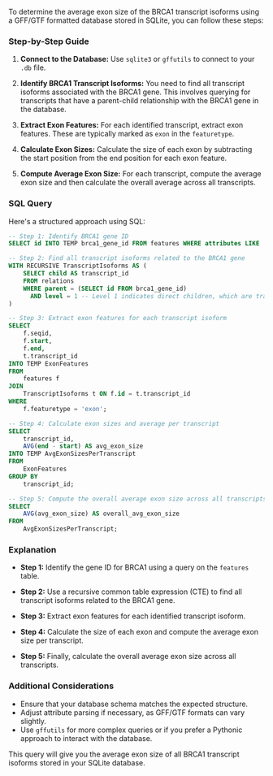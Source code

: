 To determine the average exon size of the BRCA1 transcript isoforms using a GFF/GTF formatted database stored in SQLite, you can follow these steps:

### Step-by-Step Guide

1. **Connect to the Database:**
   Use `sqlite3` or `gffutils` to connect to your `.db` file.

2. **Identify BRCA1 Transcript Isoforms:**
   You need to find all transcript isoforms associated with the BRCA1 gene. This involves querying for transcripts that have a parent-child relationship with the BRCA1 gene in the database.

3. **Extract Exon Features:**
   For each identified transcript, extract exon features. These are typically marked as `exon` in the `featuretype`.

4. **Calculate Exon Sizes:**
   Calculate the size of each exon by subtracting the start position from the end position for each exon feature.

5. **Compute Average Exon Size:**
   For each transcript, compute the average exon size and then calculate the overall average across all transcripts.

### SQL Query

Here's a structured approach using SQL:

```sql
-- Step 1: Identify BRCA1 gene ID
SELECT id INTO TEMP brca1_gene_id FROM features WHERE attributes LIKE '%gene_id "BRCA1";%';

-- Step 2: Find all transcript isoforms related to the BRCA1 gene
WITH RECURSIVE TranscriptIsoforms AS (
    SELECT child AS transcript_id
    FROM relations
    WHERE parent = (SELECT id FROM brca1_gene_id)
      AND level = 1 -- Level 1 indicates direct children, which are transcripts
)

-- Step 3: Extract exon features for each transcript isoform
SELECT 
    f.seqid,
    f.start,
    f.end,
    t.transcript_id
INTO TEMP ExonFeatures
FROM 
    features f
JOIN 
    TranscriptIsoforms t ON f.id = t.transcript_id
WHERE 
    f.featuretype = 'exon';

-- Step 4: Calculate exon sizes and average per transcript
SELECT 
    transcript_id,
    AVG(end - start) AS avg_exon_size
INTO TEMP AvgExonSizesPerTranscript
FROM 
    ExonFeatures
GROUP BY 
    transcript_id;

-- Step 5: Compute the overall average exon size across all transcripts
SELECT 
    AVG(avg_exon_size) AS overall_avg_exon_size
FROM 
    AvgExonSizesPerTranscript;
```

### Explanation

- **Step 1:** Identify the gene ID for BRCA1 using a query on the `features` table.
  
- **Step 2:** Use a recursive common table expression (CTE) to find all transcript isoforms related to the BRCA1 gene.

- **Step 3:** Extract exon features for each identified transcript isoform.

- **Step 4:** Calculate the size of each exon and compute the average exon size per transcript.

- **Step 5:** Finally, calculate the overall average exon size across all transcripts.

### Additional Considerations

- Ensure that your database schema matches the expected structure.
- Adjust attribute parsing if necessary, as GFF/GTF formats can vary slightly.
- Use `gffutils` for more complex queries or if you prefer a Pythonic approach to interact with the database.

This query will give you the average exon size of all BRCA1 transcript isoforms stored in your SQLite database.